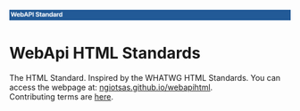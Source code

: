 ![header](https://github.com/ngiotsas/webapihtml/blob/main/assets_header.png?raw=true)
# WebApi HTML Standards
The HTML Standard. Inspired by the WHATWG HTML Standards.
You can access the webpage at: [ngiotsas.github.io/webapihtml](https://ngiotsas.github.io/webapihtml).<br/>
Contributing terms are [here](https://github.com/ngiotsas/webapihtml/blob/main/CONTRIBUTING.md).
